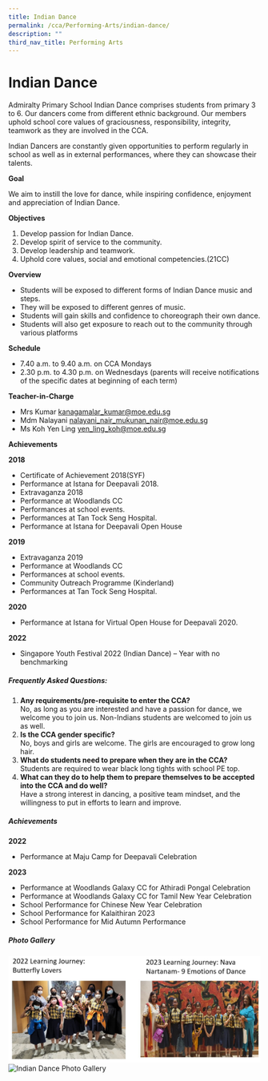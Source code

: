 ```yaml
---
title: Indian Dance
permalink: /cca/Performing-Arts/indian-dance/
description: ""
third_nav_title: Performing Arts
---
```

# Indian Dance

Admiralty Primary School Indian Dance comprises students from primary 3 to 6. Our dancers come from different ethnic background. Our members uphold school core values of graciousness, responsibility, integrity, teamwork as they are involved in the CCA.  

Indian Dancers are constantly given opportunities to perform regularly in school as well as in external performances, where they can showcase their talents. 

**Goal**

We aim to instill the love for dance, while inspiring confidence, enjoyment and appreciation of Indian Dance. 

**Objectives**

1. Develop passion for Indian Dance. 
2. Develop spirit of service to the community. 
3. Develop leadership and teamwork. 
4. Uphold core values, social and emotional competencies.(21CC)

**Overview**

*	Students will be exposed to different forms of Indian Dance music and steps.
*	They will be exposed to different genres of music. 
*	Students will gain skills and confidence to choreograph their own dance.
*	Students will also get exposure to reach out to the community through various platforms


**Schedule**

*	7.40 a.m. to 9.40 a.m. on CCA Mondays 
*	2.30 p.m. to 4.30 p.m. on  Wednesdays (parents will receive notifications of the specific dates at beginning of each term)

**Teacher-in-Charge**

* Mrs Kumar <a href="mailto:kanagamalar_kumar@moe.edu.sg">kanagamalar_kumar@moe.edu.sg</a>            
* Mdm Nalayani  <a href="mailto: nalayani_nair_mukunan_nair@moe.edu.sg"> nalayani_nair_mukunan_nair@moe.edu.sg</a>                   
* Ms Koh Yen Ling <a href="mailto: yen_ling_koh@moe.edu.sg"> yen_ling_koh@moe.edu.sg</a>            


**Achievements**

**2018**

-	Certificate of Achievement 2018(SYF)
-	Performance at Istana for Deepavali 2018. 
-	Extravaganza 2018 
-	Performance at Woodlands CC 
-	Performances at school events. 
-	Performances at Tan Tock Seng Hospital. 
-	Performance at Istana for Deepavali Open House 


**2019**
 
-	Extravaganza 2019
-	Performance at Woodlands CC 
-	Performances at school events. 
-	Community Outreach Programme (Kinderland)
-	Performances at Tan Tock Seng Hospital. 

**2020**
 
-	Performance at Istana for Virtual Open House for Deepavali 2020.
   

**2022**
- Singapore Youth Festival 2022 (Indian Dance) – Year with no benchmarking

##### Frequently Asked Questions:

1. <b>Any requirements/pre-requisite to enter the CCA?&nbsp;</b><br>
	No, as long as you are interested and have a passion for dance, we welcome you to join us. Non-Indians students are welcomed to join us as well.
2. <b>Is the CCA gender specific?&nbsp;</b><br>
	No, boys and girls are welcome. The girls are encouraged to grow long hair.   
3. <b>What do students need to prepare when they are in the CCA?&nbsp;</b><br>Students are required to wear black long tights with school PE top.&nbsp;&nbsp;
4. <b>What can they do to help them to prepare themselves to be accepted into the CCA and do well?&nbsp;</b><br>Have a strong interest in dancing, a positive team mindset, and the willingness to put in efforts to learn and improve.


##### Achievements
<b>2022</b><br>
* Performance at Maju Camp for Deepavali Celebration


<b>2023</b><br>
* Performance at Woodlands Galaxy CC for Athiradi Pongal Celebration
* Performance at Woodlands Galaxy CC for Tamil New Year Celebration
* School Performance for Chinese New Year Celebration
* School Performance for Kalaithiran 2023
* School Performance for Mid Autumn Performance

##### Photo Gallery

![Indian Dance Photo Gallery](/images/2023_indiandance_pg1.jpg)<br>
![Indian Dance  
Photo Gallery](/images/2023_indiandance_pg2.jpg)